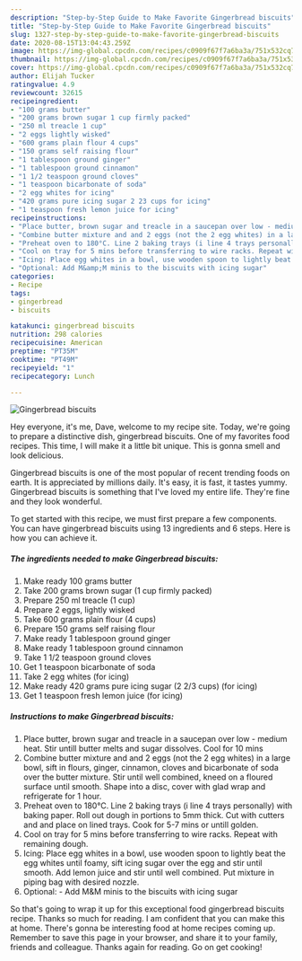 ```yaml
---
description: "Step-by-Step Guide to Make Favorite Gingerbread biscuits"
title: "Step-by-Step Guide to Make Favorite Gingerbread biscuits"
slug: 1327-step-by-step-guide-to-make-favorite-gingerbread-biscuits
date: 2020-08-15T13:04:43.259Z
image: https://img-global.cpcdn.com/recipes/c0909f67f7a6ba3a/751x532cq70/gingerbread-biscuits-recipe-main-photo.jpg
thumbnail: https://img-global.cpcdn.com/recipes/c0909f67f7a6ba3a/751x532cq70/gingerbread-biscuits-recipe-main-photo.jpg
cover: https://img-global.cpcdn.com/recipes/c0909f67f7a6ba3a/751x532cq70/gingerbread-biscuits-recipe-main-photo.jpg
author: Elijah Tucker
ratingvalue: 4.9
reviewcount: 32615
recipeingredient:
- "100 grams butter"
- "200 grams brown sugar 1 cup firmly packed"
- "250 ml treacle 1 cup"
- "2 eggs lightly wisked"
- "600 grams plain flour 4 cups"
- "150 grams self raising flour"
- "1 tablespoon ground ginger"
- "1 tablespoon ground cinnamon"
- "1 1/2 teaspoon ground cloves"
- "1 teaspoon bicarbonate of soda"
- "2 egg whites for icing"
- "420 grams pure icing sugar 2 23 cups for icing"
- "1 teaspoon fresh lemon juice for icing"
recipeinstructions:
- "Place butter, brown sugar and treacle in a saucepan over low - medium heat. Stir untill butter melts and sugar dissolves. Cool for 10 mins"
- "Combine butter mixture and and 2 eggs (not the 2 egg whites) in a large bowl, sift in flours, ginger, cinnamon, cloves and bicarbonate of soda over the butter mixture. Stir until well  combined, kneed on a floured surface until smooth. Shape into a disc, cover with glad wrap and refrigerate for 1 hour."
- "Preheat oven to 180°C. Line 2 baking trays (i line 4 trays personally) with baking paper. Roll out dough in portions to 5mm thick. Cut with cutters and and place on lined trays. Cook for 5-7 mins or untill golden."
- "Cool on tray for 5 mins before transferring to wire racks. Repeat with remaining dough."
- "Icing: Place egg whites in a bowl, use wooden spoon to lightly beat the egg whites until foamy, sift icing sugar over the egg and stir until smooth. Add lemon juice and stir until well combined. Put mixture in piping bag with desired nozzle."
- "Optional: Add M&amp;M minis to the biscuits with icing sugar"
categories:
- Recipe
tags:
- gingerbread
- biscuits

katakunci: gingerbread biscuits 
nutrition: 298 calories
recipecuisine: American
preptime: "PT35M"
cooktime: "PT49M"
recipeyield: "1"
recipecategory: Lunch

---
```



![Gingerbread biscuits](https://img-global.cpcdn.com/recipes/c0909f67f7a6ba3a/751x532cq70/gingerbread-biscuits-recipe-main-photo.jpg)

Hey everyone, it's me, Dave, welcome to my recipe site. Today, we're going to prepare a distinctive dish, gingerbread biscuits. One of my favorites food recipes. This time, I will make it a little bit unique. This is gonna smell and look delicious.



Gingerbread biscuits is one of the most popular of recent trending foods on earth. It is appreciated by millions daily. It's easy, it is fast, it tastes yummy. Gingerbread biscuits is something that I've loved my entire life. They're fine and they look wonderful.


To get started with this recipe, we must first prepare a few components. You can have gingerbread biscuits using 13 ingredients and 6 steps. Here is how you can achieve it.

<!--inarticleads1-->

##### The ingredients needed to make Gingerbread biscuits:

1. Make ready 100 grams butter
1. Take 200 grams brown sugar (1 cup firmly packed)
1. Prepare 250 ml treacle (1 cup)
1. Prepare 2 eggs, lightly wisked
1. Take 600 grams plain flour (4 cups)
1. Prepare 150 grams self raising flour
1. Make ready 1 tablespoon ground ginger
1. Make ready 1 tablespoon ground cinnamon
1. Take 1 1/2 teaspoon ground cloves
1. Get 1 teaspoon bicarbonate of soda
1. Take 2 egg whites (for icing)
1. Make ready 420 grams pure icing sugar (2 2/3 cups) (for icing)
1. Get 1 teaspoon fresh lemon juice (for icing)




<!--inarticleads2-->

##### Instructions to make Gingerbread biscuits:

1. Place butter, brown sugar and treacle in a saucepan over low - medium heat. Stir untill butter melts and sugar dissolves. Cool for 10 mins
1. Combine butter mixture and and 2 eggs (not the 2 egg whites) in a large bowl, sift in flours, ginger, cinnamon, cloves and bicarbonate of soda over the butter mixture. Stir until well  combined, kneed on a floured surface until smooth. Shape into a disc, cover with glad wrap and refrigerate for 1 hour.
1. Preheat oven to 180°C. Line 2 baking trays (i line 4 trays personally) with baking paper. Roll out dough in portions to 5mm thick. Cut with cutters and and place on lined trays. Cook for 5-7 mins or untill golden.
1. Cool on tray for 5 mins before transferring to wire racks. Repeat with remaining dough.
1. Icing: Place egg whites in a bowl, use wooden spoon to lightly beat the egg whites until foamy, sift icing sugar over the egg and stir until smooth. Add lemon juice and stir until well combined. Put mixture in piping bag with desired nozzle.
1. Optional: - Add M&amp;M minis to the biscuits with icing sugar




So that's going to wrap it up for this exceptional food gingerbread biscuits recipe. Thanks so much for reading. I am confident that you can make this at home. There's gonna be interesting food at home recipes coming up. Remember to save this page in your browser, and share it to your family, friends and colleague. Thanks again for reading. Go on get cooking!
